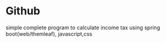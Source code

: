# Github
simple complete program to calculate income tax using spring boot(web/themleaf), javascript,css
